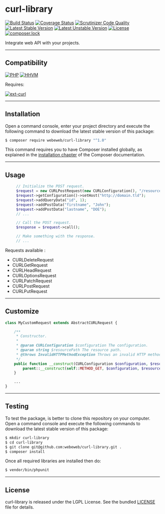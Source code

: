 curl-library
============

[![Build Status](https://travis-ci.org/webeweb/curl-library.svg?branch=master)](https://travis-ci.org/webeweb/curl-library) [![Coverage Status](https://coveralls.io/repos/github/webeweb/curl-library/badge.svg?branch=master)](https://coveralls.io/github/webeweb/curl-library?branch=master) [![Scrutinizer Code Quality](https://scrutinizer-ci.com/g/webeweb/curl-library/badges/quality-score.png?b=master)](https://scrutinizer-ci.com/g/webeweb/curl-library/?branch=master) [![Latest Stable Version](https://poser.pugx.org/webeweb/curl-library/v/stable)](https://packagist.org/packages/webeweb/curl-library) [![Latest Unstable Version](https://poser.pugx.org/webeweb/curl-library/v/unstable)](https://packagist.org/packages/webeweb/curl-library) [![License](https://poser.pugx.org/webeweb/curl-library/license)](https://packagist.org/packages/webeweb/curl-library) [![composer.lock](https://poser.pugx.org/webeweb/curl-library/composerlock)](https://packagist.org/packages/webeweb/curl-library)

Integrate web API with your projects.

---

## Compatibility

[![PHP](https://img.shields.io/badge/PHP-%5E5.6%7C%5E7.0-blue.svg)](http://php.net) [![HHVM](https://img.shields.io/badge/HHVM-ready-orange.svg)](https://hhvm.com/)

Requires:

[![ext-curl](https://img.shields.io/badge/PHP-ext--curl-blue.svg)](http://php.net/manual/en/book.curl.php)

---

## Installation

Open a command console, enter your project directory and execute the following
command to download the latest stable version of this package:

```bash
$ composer require webeweb/curl-library "^1.0"
```

This command requires you to have Composer installed globally, as explained in
the [installation chapter](https://getcomposer.org/doc/00-intro.md) of the
Composer documentation.

---

## Usage

```php
     // Initialize the POST request.
     $request = new CURLPostRequest(new CURLConfiguration(), "/resource-path");
     $request->getConfiguration()->setHost("http://domain.tld");
     $request->addQueryData("id", 1);
     $request->addPostData("firstname", "John");
     $request->addPostData("lastname", "DOE");
     // ...

     // Call the POST request.
     $response = $request->call();

     // Make something with the response.
     // ...
```

Requests available :

- CURLDeleteRequest
- CURLGetRequest
- CURLHeadRequest
- CURLOptionsRequest
- CURLPatchRequest
- CURLPostRequest
- CURLPutRequest

---

## Customize

```php
class MyCustomRequest extends AbstractCURLRequest {

	/**
	 * Constructor.
	 *
	 * @param CURLConfiguration $configuration The configuration.
	 * @param string $resourcePath The resource path.
	 * @throws InvalidHTTPMethodException Throws an invalid HTTP method exception if the method is not implemented.
	 */
	public function __construct(CURLConfiguration $configuration, $resourcePath) {
		parent::__construct(self::METHOD_GET, $configuration, $resourcePath); //
	}

	...
}
```

---

## Testing

To test the package, is better to clone this repository on your computer.
Open a command console and execute the following commands to download the latest
stable version of this package:

```bash
$ mkdir curl-library
$ cd curl-library
$ git clone git@github.com:webeweb/curl-library.git .
$ composer install
```

Once all required libraries are installed then do:

```bash
$ vendor/bin/phpunit
```

---

## License

curl-library is released under the LGPL License. See the bundled [LICENSE](LICENSE)
file for details.
